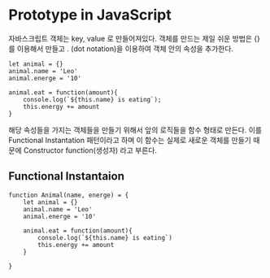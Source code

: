 # Prototype in JavaScript

자바스크립트 객체는 key, value 로 만들어져있다. 객체를 만드는 제일 쉬운 방법은 {} 를 이용해서 만들고 . (dot notation)을 이용하여 객체 안의 속성을 추가한다. 

```
let animal = {}
animal.name = 'Leo'
animal.energe = '10'

animal.eat = function(amount){
    console.log(`${this.name} is eating`);
    this.energy += amount
}

```
해당 속성들을 가지는 객체들을 만들기 위해서 앞의 로직들을 함수 형태로 만든다. 이를 Functional Instantation 패턴이라고 하며 이 함수는 실제로 새로운 객체를 만들기 때문에  Constructor function(생성자) 라고 부른다. 

## Functional Instantaion 

```
function Animal(name, energe) = {
    let animal = {}
    animal.name = 'Leo'
    animal.energe = '10'

    animal.eat = function(amount){
        console.log(`${this.name} is eating`)
        this.energy += amount
    }

}
```